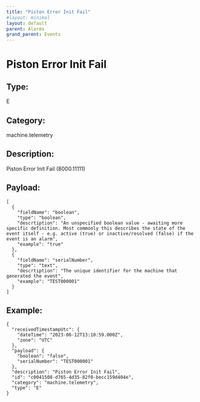 ```yaml
---
title: "Piston Error Init Fail"
#layout: minimal
layout: default
parent: Alarms
grand_parent: Events
---
```


# Piston Error Init Fail

## Type:

E

## Category:

machine.telemetry

## Description: 

Piston Error Init Fail (8000.11111)

## Payload:

```
[
  {
    "fieldName": "boolean",
    "type": "boolean",
    "descrtiption": "An unspecified boolean value - awaiting more specific definition. Most commonly this describes the state of the event itself - e.g. active (true) or inactive/resolved (false) if the event is an alarm",
    "example": "true"
  },
  {
    "fieldName": "serialNumber",
    "type": "text",
    "descrtiption": "The unique identifier for the machine that generated the event",
    "example": "TEST000001"
  }
]
```

## Example:

```
{
  "receivedTimestampUtc": {
    "dateTime": "2023-06-12T13:10:59.000Z",
    "zone": "UTC"
  },
  "payload": {
    "boolean": "false",
    "serialNumber": "TEST000001"
  },
  "description": "Piston Error Init Fail",
  "id": "c0041508-d765-4d35-82f0-becc159d404e",
  "category": "machine.telemetry",
  "type": "E"
}
```
